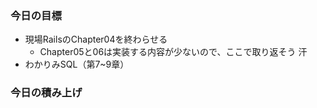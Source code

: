 ### 今日の目標
- 現場RailsのChapter04を終わらせる
  - Chapter05と06は実装する内容が少ないので、ここで取り返そう 汗
- わかりみSQL（第7~9章）

### 今日の積み上げ
